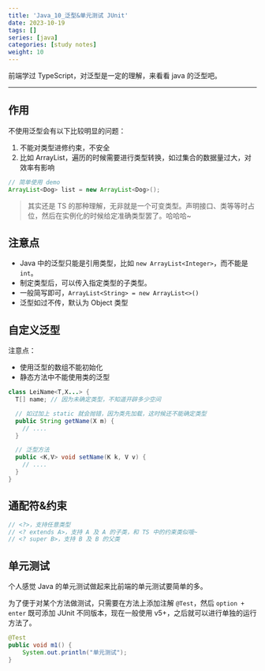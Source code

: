 ```yaml
---
title: 'Java_10_泛型&单元测试 JUnit'
date: 2023-10-19
tags: []
series: [java]
categories: [study notes]
weight: 10
---
```


前端学过 TypeScript，对泛型是一定的理解，来看看 java 的泛型吧。

---

## 作用

不使用泛型会有以下比较明显的问题：

1. 不能对类型进修约束，不安全
2. 比如 ArrayList，遍历的时候需要进行类型转换，如过集合的数据量过大，对效率有影响

```java
// 简单使用 demo
ArrayList<Dog> list = new ArrayList<Dog>();
```

> 其实还是 TS 的那种理解，无非就是一个可变类型。声明接口、类等等时占位，然后在实例化的时候给定准确类型罢了。哈哈哈~

## 注意点

- Java 中的泛型只能是引用类型，比如 `new ArrayList<Integer>`，而不能是 `int`。
- 制定类型后，可以传入指定类型的子类型。
- 一般简写即可，`ArrayList<String> = new ArrayList<>()`
- 泛型如过不传，默认为 Object 类型

## 自定义泛型

注意点：

- 使用泛型的数组不能初始化
- 静态方法中不能使用类的泛型

```java
class LeiName<T,X...> {
  T[] name; // 因为未确定类型，不知道开辟多少空间

  // 如过加上 static 就会抛错，因为类先加载，这时候还不能确定类型
  public String getName(X m) {
    // ....
  }

  // 泛型方法
  public <K,V> void setName(K k, V v) {
    // ....
  }
}
```

## 通配符&约束

```java
// <?>，支持任意类型
// <? extends A>，支持 A 及 A 的子类，和 TS 中的约束类似哦~
// <? super B>，支持 B 及 B 的父类
```

## 单元测试

个人感觉 Java 的单元测试做起来比前端的单元测试要简单的多。

为了便于对某个方法做测试，只需要在方法上添加注解 `@Test`，然后 `option + enter` 既可添加 JUnit 不同版本，现在一般使用 v5+，之后就可以进行单独的运行方法了。

```java
@Test
public void m1() {
    System.out.println("单元测试");
}
```
